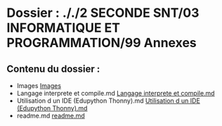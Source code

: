 # Dossier : ././2 SECONDE SNT/03 INFORMATIQUE ET PROGRAMMATION/99 Annexes
 
 ## Contenu du dossier : 
- Images [Images](./Images)
- Langage interprete et compile.md [Langage interprete et compile.md](./Langage_interprete_et_compile.md)
- Utilisation d un IDE (Edupython Thonny).md [Utilisation d un IDE (Edupython Thonny).md](./Utilisation_d_un_IDE_(Edupython_Thonny).md)
- readme.md [readme.md](./readme.md)

